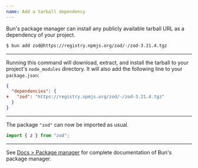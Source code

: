 ```yaml
---
name: Add a tarball dependency
---
```


Bun's package manager can install any publicly available tarball URL as a dependency of your project.

```sh
$ bun add zod@https://registry.npmjs.org/zod/-/zod-3.21.4.tgz
```

---

Running this command will download, extract, and install the tarball to your project's `node_modules` directory. It will also add the following line to your `package.json`:

```json-diff#package.json
{
  "dependencies": {
+   "zod": "https://registry.npmjs.org/zod/-/zod-3.21.4.tgz"
  }
}
```

---

The package `"zod"` can now be imported as usual.

```ts
import { z } from "zod";
```

---

See [Docs > Package manager](https://bun.sh/docs/cli/install) for complete documentation of Bun's package manager.
